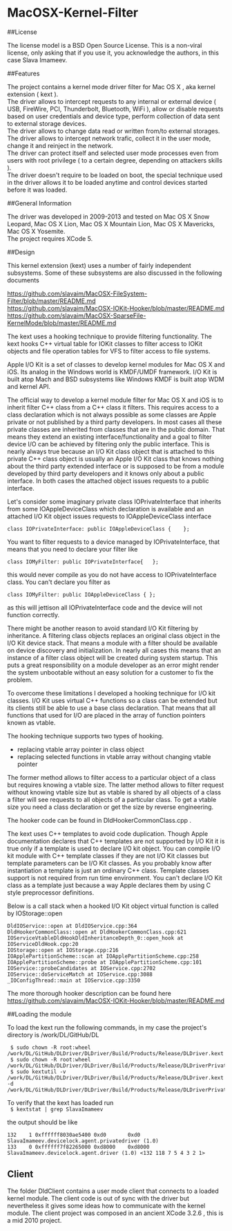 # MacOSX-Kernel-Filter

##License

The license model is a BSD Open Source License. This is a non-viral license, only asking that if you use it, you acknowledge the authors, in this case Slava Imameev.

##Features

The project contains a kernel mode driver filter for Mac OS X , aka kernel extension ( kext ).  
The driver allows to intercept requests to any internal or external device ( USB, FireWire, PCI, Thunderbolt, Bluetooth, WiFi ), allow or disable requests based on user credentials and device type, perform collection of data sent to external storage devices.  
The driver allows to change data read or written from/to external storages.  
The driver allows to intercept network trafic, collect it in the user mode, change it and reinject in the network.  
The driver can protect itself and selected user mode processes even from users with root privilege ( to a certain degree, depending on attackers skills ).  
The driver doesn't require to be loaded on boot, the special technique used in the driver allows it to be loaded anytime and control devices started before it was loaded.

##General Information

The driver was developed in 2009-2013 and tested on Mac OS X Snow Leopard, Mac OS X Lion, Mac OS X Mountain Lion, Mac OS X Mavericks, Mac OS X Yosemite.  
The project requires XCode 5.

##Design

This kernel extension (kext) uses a number of fairly independent subsystems. Some of these subsystems are also discussed in the following documents

https://github.com/slavaim/MacOSX-FileSystem-Filter/blob/master/README.md  
https://github.com/slavaim/MacOSX-IOKit-Hooker/blob/master/README.md  
https://github.com/slavaim/MacOSX-SparseFile-KernelMode/blob/master/README.md  


The kext uses a hooking technique to provide filtering functionality. The kext hooks C++ virtual table for IOKit classes to filter access to IOKit objects and file operation tables for VFS to filter access to file systems.

Apple I/O Kit is a set of classes to develop kernel modules for Mac OS X and iOS. Its analog in the Windows world is KMDF/UMDF framework. I/O Kit is built atop Mach and BSD subsystems like Windows KMDF is built atop WDM and kernel API.  
  
The official way to develop a kernel module filter for Mac OS X and iOS is to inherit filter C++ class from a C++ class it filters. This requires access to a class declaration which is not always possible as some classes are Apple private or not published by a third party developers. In most cases all these private classes are inherited from classes that are in the public domain. That means they extend an existing interface/functionality and a goal to filter device I/O can be achieved by filtering only the public interface. This is nearly always true because an I/O Kit class object that is attached to this private C++ class object is usually an Apple I/O Kit class that knows nothing about the third party extended interface or is supposed to be from a module developed by third party developers and it knows only about a public interface. In both cases the attached object issues requests to a public interface.  
  
Let's consider some imaginary private class IOPrivateInterface that inherits from some IOAppleDeviceClass which declaration is available and an attached I/O Kit object issues requests to IOAppleDeviceClass interface  
  
`class IOPrivateInterface: public IOAppleDeviceClass {   
};`  
  
You want to filter requests to a device managed by IOPrivateInterface, that means that you need to declare your filter like  
  
`class IOMyFilter: public IOPrivateInterface{  
};`  
  
this would never compile as you do not have access to IOPrivateInterface class. You can't declare you filter as  

`class IOMyFilter: public IOAppleDeviceClass {
};`  

as this will jettison all IOPrivateInterface code and the device will not function correctly.  

There might be another reason to avoid standard I/O Kit filtering by inheritance. A filtering class objects replaces an original class object in the I/O Kit device stack. That means a module with a filter should be available on device discovery and initialization. In nearly all cases this means that an instance of a filter class object will be created during system startup. This puts a great responsibility on a module developer as an error might render the system unbootable without an easy solution for a customer to fix the problem.  
  
To overcome these limitations I developed a hooking technique for I/O kit classes. I/O Kit uses virtual C++ functions so a class can be extended but its clients still be able to use a base class declaration. That means that all functions that used for I/O are placed in the array of function pointers known as vtable.  
  
The hooking technique supports two types of hooking.
  - replacing vtable array pointer in class object  
  - replacing selected functions in vtable array without changing vtable pointer  
  
The former method allows to filter access to a particular object of a class but requires knowing a vtable size. The latter method allows to filter request without knowing vtable size but as vtable is shared by all objects of a class a filter will see requests to all objects of a particular class. To get a vtable size you need a class declaration or get the size by reverse engineering.  
  
The hooker code can be found in DldHookerCommonClass.cpp .   
  
The kext uses C++ templates to avoid code duplication. Though Apple documentation declares that C++ templates are not supported by I/O Kit it is true only if a template is used to declare I/O kit object. You can compile I/O kit module with C++ template classes if they are not I/O Kit classes but template parameters can be I/O Kit classes. As you probably know after instantiation a template is just an ordinary C++ class. Template classes support is not required from run time environment. You can't declare I/O Kit class as a template just because a way Apple declares them by using C style preprocessor definitions. 

Below is a call stack when a hooked I/O Kit object virtual function is called by IOStorage::open
 
 ```
DldIOService::open at DldIOService.cpp:364  
DldHookerCommonClass::open at DldHookerCommonClass.cpp:621  
IOServiceVtableDldHookDldInheritanceDepth_0::open_hook at IOServiceDldHook.cpp:20  
IOStorage::open at IOStorage.cpp:216  
IOApplePartitionScheme::scan at IOApplePartitionScheme.cpp:258  
IOApplePartitionScheme::probe at IOApplePartitionScheme.cpp:101  
IOService::probeCandidates at IOService.cpp:2702  
IOService::doServiceMatch at IOService.cpp:3088  
_IOConfigThread::main at IOService.cpp:3350  
```

The more thorough hooker description can be found here https://github.com/slavaim/MacOSX-IOKit-Hooker/blob/master/README.md

  
##Loading the module

To load the kext run the following commands, in my case the project's directory is /work/DL/GitHub/DL

  
```
 $ sudo chown -R root:wheel /work/DL/GitHub/DLDriver/DLDriver/Build/Products/Release/DLDriver.kext  
 $ sudo chown -R root:wheel /work/DL/GitHub/DLDriver/DLDriver/Build/Products/Release/DLDriverPrivate.kext  
 $ sudo kextutil -v /work/DL/GitHub/DLDriver/DLDriver/Build/Products/Release/DLDriver.kext -d /work/DL/GitHub/DLDriver/DLDriver/Build/Products/Release/DLDriverPrivate.kext  
 ```
 
 To verify that the kext has loaded run  
 ` $ kextstat | grep SlavaImameev`  
  
  the output should be like  
  
  ```
  132    1 0xffffff8030ae5400 0xd0       0xd0       SlavaImameev.devicelock.agent.privatedriver (1.0)  
  133    0 0xffffff7f82265000 0xd8000    0xd8000    SlavaImameev.devicelock.agent.driver (1.0) <132 118 7 5 4 3 2 1>  
  ```

## Client

The folder DldClient contains a user mode client that connects to a loaded kernel module. The client code is out of sync with the driver but nevertheless it gives some ideas how to communicate with the kernel module. The client project was composed in an ancient XCode 3.2.6 , this is a mid 2010 project.
  
